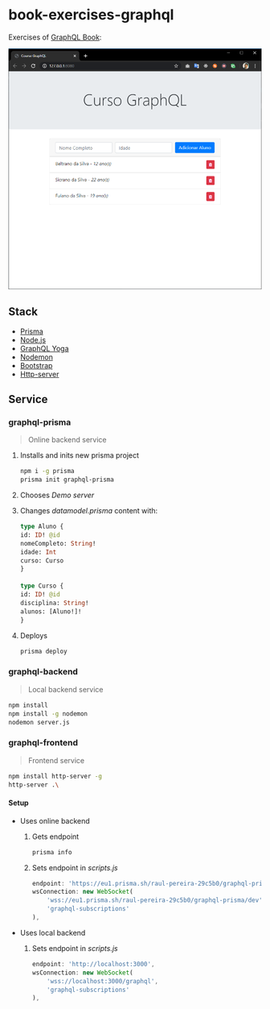 # book-exercises-graphql

Exercises of [GraphQL Book](https://www.casadocodigo.com.br/products/livro-graphql):

![graphql-book](graphql-book.png)

## Stack

- [Prisma](https://www.prisma.io/)
- [Node.js](https://nodejs.org)
- [GraphQL Yoga](https://github.com/prisma-labs/graphql-yoga)
- [Nodemon](https://nodemon.io/)
- [Bootstrap](https://getbootstrap.com/)
- [Http-server](https://github.com/http-party/http-server)

## Service

### graphql-prisma

> Online backend service

1. Installs and inits new prisma project

    ```bash
    npm i -g prisma
    prisma init graphql-prisma
    ```

2. Chooses _Demo server_
3. Changes _datamodel.prisma_ content with:

    ```graphql
    type Aluno {
    id: ID! @id
    nomeCompleto: String!
    idade: Int
    curso: Curso
    }

    type Curso {
    id: ID! @id
    disciplina: String!
    alunos: [Aluno!]!
    }
    ```

4. Deploys

    ```bash
    prisma deploy
    ```

### graphql-backend

> Local backend service

```bash
npm install
npm install -g nodemon
nodemon server.js
```

### graphql-frontend

> Frontend service

```bash
npm install http-server -g
http-server .\
```

#### Setup

- Uses online backend

  1. Gets endpoint

      ```bash
      prisma info
      ```

  2. Sets endpoint in _scripts.js_

      ```javascript
      endpoint: 'https://eu1.prisma.sh/raul-pereira-29c5b0/graphql-prisma/dev',
      wsConnection: new WebSocket(
          'wss://eu1.prisma.sh/raul-pereira-29c5b0/graphql-prisma/dev',
          'graphql-subscriptions'
      ),
      ```

- Uses local backend

  1. Sets endpoint in _scripts.js_

      ```javascript
      endpoint: 'http://localhost:3000',
      wsConnection: new WebSocket(
          'wss://localhost:3000/graphql',
          'graphql-subscriptions'
      ),
      ```
